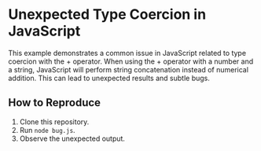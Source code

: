 # Unexpected Type Coercion in JavaScript

This example demonstrates a common issue in JavaScript related to type coercion with the + operator.  When using the + operator with a number and a string, JavaScript will perform string concatenation instead of numerical addition. This can lead to unexpected results and subtle bugs.

## How to Reproduce

1.  Clone this repository.
2.  Run `node bug.js`.
3.  Observe the unexpected output.